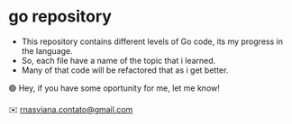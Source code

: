 # go repository

- This repository contains different levels of Go code, its my progress in the language.
- So, each file have a name of the topic that i learned.
- Many of that code will be refactored that as i get better.


🟢 Hey, if you have some oportunity for me, let me know!

✉️ rnasviana.contato@gmail.com
